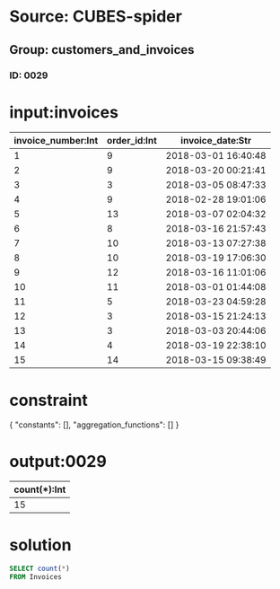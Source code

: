 # Source: CUBES-spider
## Group: customers_and_invoices
### ID: 0029

# input:invoices

| invoice_number:Int | order_id:Int | invoice_date:Str |
|---|---|---|
| 1 | 9 | 2018-03-01 16:40:48 |
| 2 | 9 | 2018-03-20 00:21:41 |
| 3 | 3 | 2018-03-05 08:47:33 |
| 4 | 9 | 2018-02-28 19:01:06 |
| 5 | 13 | 2018-03-07 02:04:32 |
| 6 | 8 | 2018-03-16 21:57:43 |
| 7 | 10 | 2018-03-13 07:27:38 |
| 8 | 10 | 2018-03-19 17:06:30 |
| 9 | 12 | 2018-03-16 11:01:06 |
| 10 | 11 | 2018-03-01 01:44:08 |
| 11 | 5 | 2018-03-23 04:59:28 |
| 12 | 3 | 2018-03-15 21:24:13 |
| 13 | 3 | 2018-03-03 20:44:06 |
| 14 | 4 | 2018-03-19 22:38:10 |
| 15 | 14 | 2018-03-15 09:38:49 |

# constraint

{
  "constants": [],
  "aggregation_functions": []
}

# output:0029

| count(*):Int |
|---|
| 15 |

# solution

```sql
SELECT count(*)
FROM Invoices
```
